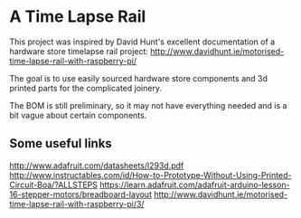 A Time Lapse Rail
=================
This project was inspired by David Hunt's excellent documentation of a hardware store timelapse rail project:  http://www.davidhunt.ie/motorised-time-lapse-rail-with-raspberry-pi/

The goal is to use easily sourced hardware store components and 3d printed parts for the complicated joinery.

The BOM is still preliminary, so it may not have everything needed and is a bit vague about certain components.

Some useful links
-----------------
http://www.adafruit.com/datasheets/l293d.pdf
http://www.instructables.com/id/How-to-Prototype-Without-Using-Printed-Circuit-Boa/?ALLSTEPS
https://learn.adafruit.com/adafruit-arduino-lesson-16-stepper-motors/breadboard-layout
http://www.davidhunt.ie/motorised-time-lapse-rail-with-raspberry-pi/3/